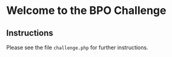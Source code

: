 # Welcome to the BPO Challenge

## Instructions

Please see the file `challenge.php` for further instructions.
